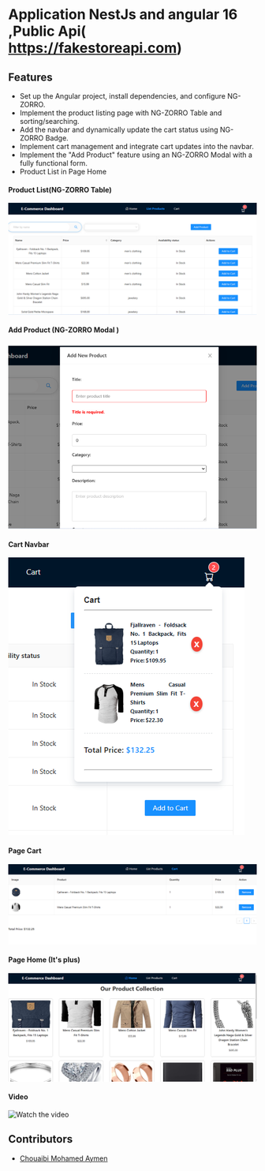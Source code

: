# Application NestJs and angular 16 ,Public Api( https://fakestoreapi.com)

## Features

- Set up the Angular project, install dependencies, and configure NG-ZORRO.
- Implement the product listing page with NG-ZORRO Table and sorting/searching.
- Add the navbar and dynamically update the cart status using NG-ZORRO Badge.
- Implement cart management and integrate cart updates into the navbar.
- Implement the "Add Product" feature using an NG-ZORRO Modal with a fully functional form.
- Product List in Page Home

#### Product List(**NG-ZORRO Table**)
![# Page product](screenshots/productList.png)

#### Add Product (**NG-ZORRO Modal** )
![addProduct](screenshots/addProduct.png)

#### Cart Navbar
![Navbar_Car](screenshots/Navbar_Cart.png)

#### Page Cart
![Cart](screenshots/Cart.png)

#### Page Home (It's plus)
![Page change Password](screenshots/productList_Home.png)

#### Video
![Watch the video](https://drive.google.com/file/d/1k47OE2iR_n4I0oPgdIwNo5fxNGhaODuW/view?usp=drive_link)



## Contributors

- [Chouaibi Mohamed Aymen](https://github.com/aymen-1996)